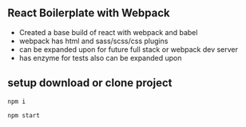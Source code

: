 ## React Boilerplate with Webpack

- Created a base build of react with webpack and babel 
- webpack has html and sass/scss/css plugins 
- can be expanded upon for future full stack or webpack dev server
- has enzyme for tests also can be expanded upon

## setup download or clone project

```
npm i
```

```
npm start
```
